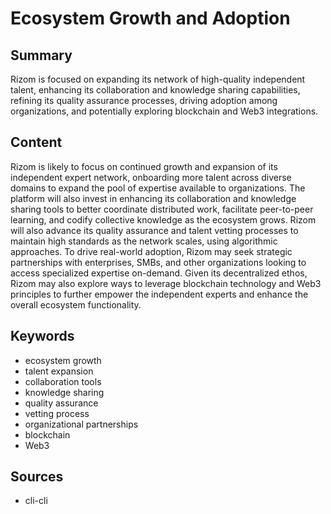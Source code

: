 # Ecosystem Growth and Adoption

## Summary
Rizom is focused on expanding its network of high-quality independent talent, enhancing its collaboration and knowledge sharing capabilities, refining its quality assurance processes, driving adoption among organizations, and potentially exploring blockchain and Web3 integrations.

## Content
Rizom is likely to focus on continued growth and expansion of its independent expert network, onboarding more talent across diverse domains to expand the pool of expertise available to organizations. The platform will also invest in enhancing its collaboration and knowledge sharing tools to better coordinate distributed work, facilitate peer-to-peer learning, and codify collective knowledge as the ecosystem grows. Rizom will also advance its quality assurance and talent vetting processes to maintain high standards as the network scales, using algorithmic approaches. To drive real-world adoption, Rizom may seek strategic partnerships with enterprises, SMBs, and other organizations looking to access specialized expertise on-demand. Given its decentralized ethos, Rizom may also explore ways to leverage blockchain technology and Web3 principles to further empower the independent experts and enhance the overall ecosystem functionality.

## Keywords

- ecosystem growth
- talent expansion
- collaboration tools
- knowledge sharing
- quality assurance
- vetting process
- organizational partnerships
- blockchain
- Web3

## Sources

- cli-cli
